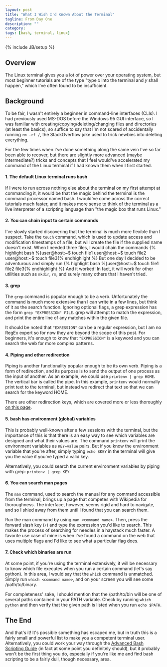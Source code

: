 ```yaml
---
layout: post
title: "What I Wish I'd Known About the Terminal"
tagline: From Day One
description: ""
category: 
tags: [bash, terminal, linux]
---
```

{% include JB/setup %}
## Overview

The Linux terminal gives you a lot of power over your operating system, but most
beginner tutorials are of the type "type _x_ into the terminal and _y_ shall
happen," which I've often found to be insufficient.

## Background

To be fair, I wasn't entirely a beginner in command-line interfaces \(CLIs\). I
had previously used MS-DOS before the Windows 95 GUI interface, so I was
familiar with creating/copying/deleting/changing files and directories \(at
least the basics\), so suffice to say that I'm not scared of accidentally
running `rm -rf /`, the StackOverflow joke used to trick newbies into deleting
everything.

For the few times when I've done something along the same vein I've
so far been able to recover, but there are slightly more advanced \(maybe
intermediate?\) tricks and concepts that I feel would've accelerated my command
of the Linux terminal if I had known them when I first started.

#### 1. The default Linux terminal runs bash

If I were to run across nothing else about the terminal on my first attempt at
commanding it, it would be that the magic behind the terminal is the command
processor named bash. I would've come across the correct tutorials much faster,
and it makes more sense to think of the terminal as a live interpreter of a
scripting language than "the magic box that runs Linux."

#### 2. You can chain input to certain commands

I've slowly started discovering that the terminal is much more flexible than
I suspect. Take the `touch` command, which is used to update access and
modification timestamps of a file, but will create the file if the supplied
name doesn't exist. When I needed three files, I would chain the commands
{% highlight bash %}user@host:~$ touch file1
user@host:~$ touch file2
user@host:~$ touch file3{% endhighlight %}
But one day I decided to be adventurous and simply run
{% highlight bash %}user@host:~$ touch file1 file2 file3{% endhighlight %}
And it worked! In fact, it will work for other utilities such as `mkdir`, `rm`,
and surely many others that I haven't tried.

#### 3. grep

The `grep` command is popular enough to be a verb. Unfortunately the command
is much more extensive than I can write in a few lines, but think of it as
the search function. Ignoring optional flags, a grep expression has the form
`grep "EXPRESSION" FILE`. grep will attempt to match the expression, and
print the entire line of any matches within the given file.

It should be noted that `"EXRESSION"` can be a regular expression, but I am no
RegEx expert so for now they are beyond the scope of this post. For beginners,
it's enough to know that `"EXPRESSION"` is a keyword and you can search the web
for more complex patterns.

#### 4. Piping and other redirection

Piping is another functionality popular enough to be its own verb. Piping is a
form of redirection, and its purpose is to send the output of one process as the
input of another. As an example, we could use `printenv | grep HOME`. The
vertical bar is called the pipe. In this example, `printenv` would normally
print text to the terminal, but instead we redirect that text so that we can
search for the keyword HOME.

There are other redirection keys, which are covered more or less thoroughly
[on this page](http://www.ee.surrey.ac.uk/Teaching/Unix/unix3.html).

#### 5. bash has environment \(global\) variables

This is probably well-known after a few sessions with the terminal, but the
importance of this is that there is an easy way to see which variables are
designed and what their values are. The command `printenv` will print the
environment variables as `KEY=value` pairs. But if you know the environment
variable that you're after, simply typing `echo $KEY` in the terminal will
give you the value if you've typed a valid key.

Alternatively, you could search the current environment variables by piping
with grep: `printenv | grep KEY`

#### 6. You can search man pages

The `man` command, used to search the manual for any command accessible from
the terminal, brings up a page that competes with Wikipedia for thoroughness.
The interface, however, seems rigid and hard to navigate, and so I shied away
from them until I found that you can search them.

Run the man command by using `man <command name>`. Then, press the forward
slash key \(`/`\) and type the expression you'd like to search. This makes the
process of searching for needles in a haystack much faster. A favorite use case
of mine is when I've found a command on the web that uses multiple flags and
I'd like to see what a particular flag does.

#### 7. Check which binaries are run

At some point, if you're using the terminal extensively, it will be necessary
to know which file executes when you run a certain command \(let's say python\).
In this area, I would say that the `which` command is unmatched. Simply run
`which <command name>`, and on your screen you will see some /path/to/binary.

For completeness' sake, I should mention that the /path/to/bin will be one of
several paths contained in your PATH variable. Check by running `which python`
and then verify that the given path is listed when you run `echo $PATH`.

## The End

And that's it! It's possible something has escaped me, but in truth this is a
fairly small and powerful list to make you a competent terminal user.
Alternatively, you could work your way through the
[Advanced Bash Scripting Guide](http://tldp.org/LDP/abs/html/) \(in fact at some
point you definitely should\), but it probably won't be the first thing you do,
especially if you're like me and find bash scripting to be a fairly dull,
though necessary, area.
